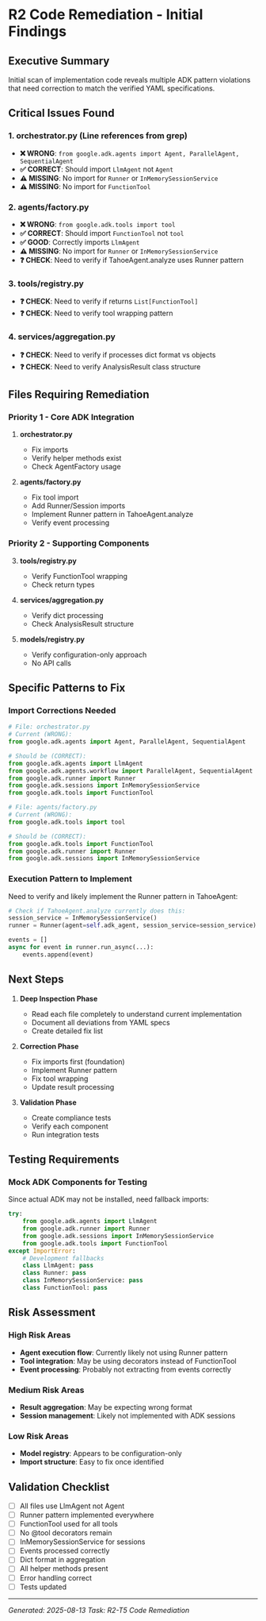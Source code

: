 # R2 Code Remediation - Initial Findings

## Executive Summary
Initial scan of implementation code reveals multiple ADK pattern violations that need correction to match the verified YAML specifications.

## Critical Issues Found

### 1. orchestrator.py (Line references from grep)
- **❌ WRONG**: `from google.adk.agents import Agent, ParallelAgent, SequentialAgent`
- **✅ CORRECT**: Should import `LlmAgent` not `Agent`
- **⚠️ MISSING**: No import for `Runner` or `InMemorySessionService`
- **⚠️ MISSING**: No import for `FunctionTool`

### 2. agents/factory.py
- **❌ WRONG**: `from google.adk.tools import tool`
- **✅ CORRECT**: Should import `FunctionTool` not `tool`
- **✅ GOOD**: Correctly imports `LlmAgent`
- **⚠️ MISSING**: No import for `Runner` or `InMemorySessionService`
- **❓ CHECK**: Need to verify if TahoeAgent.analyze uses Runner pattern

### 3. tools/registry.py
- **❓ CHECK**: Need to verify if returns `List[FunctionTool]`
- **❓ CHECK**: Need to verify tool wrapping pattern

### 4. services/aggregation.py
- **❓ CHECK**: Need to verify if processes dict format vs objects
- **❓ CHECK**: Need to verify AnalysisResult class structure

## Files Requiring Remediation

### Priority 1 - Core ADK Integration
1. **orchestrator.py**
   - Fix imports
   - Verify helper methods exist
   - Check AgentFactory usage

2. **agents/factory.py**
   - Fix tool import
   - Add Runner/Session imports
   - Implement Runner pattern in TahoeAgent.analyze
   - Verify event processing

### Priority 2 - Supporting Components
3. **tools/registry.py**
   - Verify FunctionTool wrapping
   - Check return types

4. **services/aggregation.py**
   - Verify dict processing
   - Check AnalysisResult structure

5. **models/registry.py**
   - Verify configuration-only approach
   - No API calls

## Specific Patterns to Fix

### Import Corrections Needed
```python
# File: orchestrator.py
# Current (WRONG):
from google.adk.agents import Agent, ParallelAgent, SequentialAgent

# Should be (CORRECT):
from google.adk.agents import LlmAgent
from google.adk.agents.workflow import ParallelAgent, SequentialAgent
from google.adk.runner import Runner
from google.adk.sessions import InMemorySessionService
from google.adk.tools import FunctionTool

# File: agents/factory.py
# Current (WRONG):
from google.adk.tools import tool

# Should be (CORRECT):
from google.adk.tools import FunctionTool
from google.adk.runner import Runner
from google.adk.sessions import InMemorySessionService
```

### Execution Pattern to Implement
Need to verify and likely implement the Runner pattern in TahoeAgent:
```python
# Check if TahoeAgent.analyze currently does this:
session_service = InMemorySessionService()
runner = Runner(agent=self.adk_agent, session_service=session_service)

events = []
async for event in runner.run_async(...):
    events.append(event)
```

## Next Steps

1. **Deep Inspection Phase**
   - Read each file completely to understand current implementation
   - Document all deviations from YAML specs
   - Create detailed fix list

2. **Correction Phase**
   - Fix imports first (foundation)
   - Implement Runner pattern
   - Fix tool wrapping
   - Update result processing

3. **Validation Phase**
   - Create compliance tests
   - Verify each component
   - Run integration tests

## Testing Requirements

### Mock ADK Components for Testing
Since actual ADK may not be installed, need fallback imports:
```python
try:
    from google.adk.agents import LlmAgent
    from google.adk.runner import Runner
    from google.adk.sessions import InMemorySessionService
    from google.adk.tools import FunctionTool
except ImportError:
    # Development fallbacks
    class LlmAgent: pass
    class Runner: pass
    class InMemorySessionService: pass
    class FunctionTool: pass
```

## Risk Assessment

### High Risk Areas
- **Agent execution flow**: Currently likely not using Runner pattern
- **Tool integration**: May be using decorators instead of FunctionTool
- **Event processing**: Probably not extracting from events correctly

### Medium Risk Areas
- **Result aggregation**: May be expecting wrong format
- **Session management**: Likely not implemented with ADK sessions

### Low Risk Areas
- **Model registry**: Appears to be configuration-only
- **Import structure**: Easy to fix once identified

## Validation Checklist

- [ ] All files use LlmAgent not Agent
- [ ] Runner pattern implemented everywhere
- [ ] FunctionTool used for all tools
- [ ] No @tool decorators remain
- [ ] InMemorySessionService for sessions
- [ ] Events processed correctly
- [ ] Dict format in aggregation
- [ ] All helper methods present
- [ ] Error handling correct
- [ ] Tests updated

---
*Generated: 2025-08-13*
*Task: R2-T5 Code Remediation*